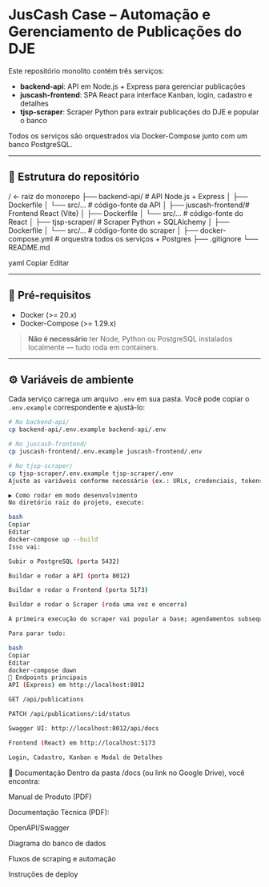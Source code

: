 # JusCash Case – Automação e Gerenciamento de Publicações do DJE

Este repositório monolito contém três serviços:

- **backend-api**: API em Node.js + Express para gerenciar publicações
- **juscash-frontend**: SPA React para interface Kanban, login, cadastro e detalhes
- **tjsp-scraper**: Scraper Python para extrair publicações do DJE e popular o banco

Todos os serviços são orquestrados via Docker-Compose junto com um banco PostgreSQL.

---

## 📂 Estrutura do repositório

/ ← raiz do monorepo
├── backend-api/ # API Node.js + Express
│ ├── Dockerfile
│ └── src/… # código-fonte da API
│
├── juscash-frontend/# Frontend React (Vite)
│ ├── Dockerfile
│ └── src/… # código-fonte do React
│
├── tjsp-scraper/ # Scraper Python + SQLAlchemy
│ ├── Dockerfile
│ └── src/… # código-fonte do scraper
│
├── docker-compose.yml # orquestra todos os serviços + Postgres
├── .gitignore
└── README.md

yaml
Copiar
Editar

---

## 🚀 Pré-requisitos

- Docker (>= 20.x)
- Docker-Compose (>= 1.29.x)

> **Não é necessário** ter Node, Python ou PostgreSQL instalados localmente — tudo roda em containers.

---

## ⚙️ Variáveis de ambiente

Cada serviço carrega um arquivo `.env` em sua pasta. Você pode copiar o `.env.example` correspondente e ajustá-lo:

```bash
# No backend-api/
cp backend-api/.env.example backend-api/.env

# No juscash-frontend/
cp juscash-frontend/.env.example juscash-frontend/.env

# No tjsp-scraper/
cp tjsp-scraper/.env.example tjsp-scraper/.env
Ajuste as variáveis conforme necessário (ex.: URLs, credenciais, tokens JWT).

▶️ Como rodar em modo desenvolvimento
No diretório raiz do projeto, execute:

bash
Copiar
Editar
docker-compose up --build
Isso vai:

Subir o PostgreSQL (porta 5432)

Buildar e rodar a API (porta 8012)

Buildar e rodar o Frontend (porta 5173)

Buildar e rodar o Scraper (roda uma vez e encerra)

A primeira execução do scraper vai popular a base; agendamentos subsequentes (via cron interno) continuarão rodando conforme especificado.

Para parar tudo:

bash
Copiar
Editar
docker-compose down
🔗 Endpoints principais
API (Express) em http://localhost:8012

GET /api/publications

PATCH /api/publications/:id/status

Swagger UI: http://localhost:8012/api/docs

Frontend (React) em http://localhost:5173

Login, Cadastro, Kanban e Modal de Detalhes
```

📝 Documentação
Dentro da pasta /docs (ou link no Google Drive), você encontra:

Manual de Produto (PDF)

Documentação Técnica (PDF):

OpenAPI/Swagger

Diagrama do banco de dados

Fluxos de scraping e automação

Instruções de deploy
